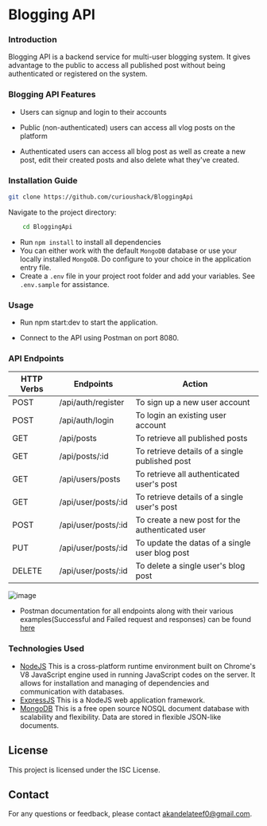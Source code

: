# Blogging API

### Introduction

Blogging API is a backend service for multi-user blogging system. It gives advantage to the public to access all published post without being authenticated or registered on the system.


### Blogging API Features

* Users can signup and login to their accounts

* Public (non-authenticated) users can access all vlog posts on the platform

* Authenticated users can access all blog post as well as create a new post, edit their created posts and also delete 
what they've created.

### Installation Guide

```bash
git clone https://github.com/curioushack/BloggingApi
```

Navigate to the project directory:
```bash
    cd BloggingApi
```
* Run `npm install` to install all dependencies
* You can either work with the default `MongoDB` database or use your locally installed `MongoDB`. Do configure to your choice in the application entry file.
* Create a `.env` file in your project root folder and add your variables. See `.env.sample` for assistance.

### Usage

* Run npm start:dev to start the application.

* Connect to the API using Postman on port 8080.

### API Endpoints
| HTTP Verbs | Endpoints | Action |
| --- | --- | --- |
| POST | /api/auth/register | To sign up a new user account |
| POST | /api/auth/login | To login an existing user account |
| GET | /api/posts | To retrieve all published posts |
| GET | /api/posts/:id | To retrieve details of a single published post |
| GET | /api/users/posts | To retrieve all authenticated user's post |
| GET | /api/user/posts/:id | To retrieve details of a single user's post |
| POST | /api/user/posts/:id | To create a new post for the authenticated user |
| PUT | /api/user/posts/:id | To update the datas of a single user blog post |
| DELETE | /api/user/posts/:id | To delete a single user's blog post |

![image](https://github.com/user-attachments/assets/f27499eb-91f5-4d5c-ab00-81711d97aa6a)

* Postman documentation for all endpoints along with their various examples(Successful and Failed request and responses) can be found [here](https://documenter.getpostman.com/view/27523942/2sAYJ3DLf9s)

### Technologies Used

* [NodeJS](https://nodejs.org/) This is a cross-platform runtime environment built on Chrome's V8 JavaScript engine used in running JavaScript codes on the server. It allows for installation and managing of dependencies and communication with databases.
* [ExpressJS](https://www.expresjs.org/) This is a NodeJS web application framework.
* [MongoDB](https://www.mongodb.com/) This is a free open source NOSQL document database with scalability and flexibility. Data are stored in flexible JSON-like documents.


## License

This project is licensed under the ISC License.

## Contact

For any questions or feedback, please contact akandelateef0@gmail.com.
